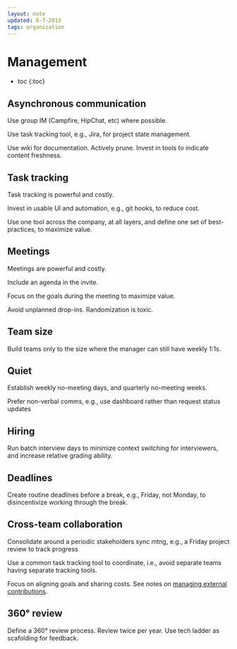 ```yaml
---
layout: note
updated: 8-7-2013
tags: organization
---
```



# Management

* toc
{:toc}


## Asynchronous communication

Use group IM (Campfire, HipChat, etc) where possible.

Use task tracking tool, e.g., Jira, for project state management.

Use wiki for documentation. Actively prune. Invest in tools to indicate content freshness.


## Task tracking

Task tracking is powerful and costly.

Invest in usable UI and automation, e.g., git hooks, to reduce cost.

Use one tool across the company, at all layers, and define one set of best-practices, to maximize value.


## Meetings

Meetings are powerful and costly.

Include an agenda in the invite.

Focus on the goals during the meeting to maximize value.

Avoid unplanned drop-ins. Randomization is toxic.


## Team size

Build teams only to the size where the manager can still have weekly 1:1s.


## Quiet

Establish weekly no-meeting days, and quarterly no-meeting weeks.

Prefer non-verbal comms, e.g., use dashboard rather than request status updates


## Hiring

Run batch interview days to minimize context switching for interviewers, and increase relative grading ability.


## Deadlines

Create routine deadlines before a break, e.g., Friday, not Monday, to disincentivize working through the break.


## Cross-team collaboration

Consolidate around a periodic stakeholders sync mtng, e.g., a Friday project review to track progress

Use a common task tracking tool to coordinate, i.e., avoid separate teams having separate tracking tools.

Focus on aligning goals and sharing costs. See notes on [managing external contributions](/notes/managing-external-contributions.html).


## 360° review

Define a 360° review process. Review twice per year. Use tech ladder as scafolding for feedback.


